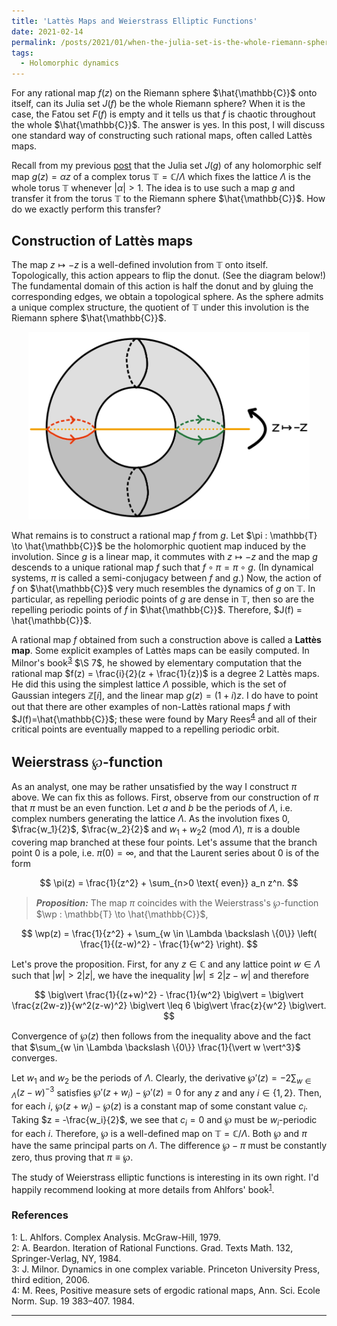```yaml
---
title: 'Lattès Maps and Weierstrass Elliptic Functions'
date: 2021-02-14
permalink: /posts/2021/01/when-the-julia-set-is-the-whole-riemann-sphere/
tags:
  - Holomorphic dynamics
---
```


For any rational map $f(z)$ on the Riemann sphere $\hat{\mathbb{C}}$ onto itself, can its Julia set $J(f)$ be the whole Riemann sphere? When it is the case, the Fatou set $F(f)$ is empty and it tells us that $f$ is chaotic throughout the whole $\hat{\mathbb{C}}$. The answer is yes. In this post, I will discuss one standard way of constructing such rational maps, often called Lattès maps.

Recall from my previous [post](/posts/2021/01/holomorphic_maps_on_complex_tori/) that the Julia set $J(g)$ of any holomorphic self map $g(z) = \alpha z$ of a complex torus $\mathbb{T} = \mathbb{C} / \Lambda$ which fixes the lattice $\Lambda$ is the whole torus $\mathbb{T}$ whenever $\vert \alpha \vert > 1$. The idea is to use such a map $g$ and transfer it from the torus $\mathbb{T}$ to the Riemann sphere $\hat{\mathbb{C}}$. How do we exactly perform this transfer?

## Construction of Lattès maps

The map $z \mapsto -z$ is a well-defined involution from $\mathbb{T}$ onto itself. Topologically, this action appears to flip the donut. (See the diagram below!) The fundamental domain of this action is half the donut and by gluing the corresponding edges, we obtain a topological sphere. As the sphere admits a unique complex structure, the quotient of $\mathbb{T}$ under this involution is the Riemann sphere $\hat{\mathbb{C}}$.

<p align="center">
  <img src="/images/flipping_donut.png" width="450" height="300" />
</p>

What remains is to construct a rational map $f$ from $g$. Let $\pi : \mathbb{T} \to \hat{\mathbb{C}}$ be the holomorphic quotient map induced by the involution. Since $g$ is a linear map, it commutes with $z \mapsto -z$ and the map $g$ descends to a unique rational map $f$ such that $f\circ \pi = \pi \circ g$. (In dynamical systems, $\pi$ is called a semi-conjugacy between $f$ and $g$.) Now, the action of $f$ on $\hat{\mathbb{C}}$ very much resembles the dynamics of $g$ on $\mathbb{T}$. In particular, as repelling periodic points of $g$ are dense in $\mathbb{T}$, then so are the repelling periodic points of $f$ in $\hat{\mathbb{C}}$. Therefore, $J(f) = \hat{\mathbb{C}}$.

A rational map $f$ obtained from such a construction above is called a **Lattès map**. Some explicit examples of Lattès maps can be easily computed. In Milnor's book<sup>[3](#fn3)</sup> $\S 7$, he showed by elementary computation that the rational map $f(z) = \frac{i}{2}(z + \frac{1}{z})$ is a degree $2$ Lattès maps. He did this using the simplest lattice $\Lambda$ possible, which is the set of Gaussian integers $\mathbb{Z}[i]$, and the linear map $g(z)=(1+i)z$. I do have to point out that there are other examples of non-Lattès rational maps $f$ with $J(f)=\hat{\mathbb{C}}$; these were found by Mary Rees<sup>[4](#fn4)</sup> and all of their critical points are eventually mapped to a repelling periodic orbit.

## Weierstrass $\wp$-function
As an analyst, one may be rather unsatisfied by the way I construct $\pi$ above. We can fix this as follows. First, observe from our construction of $\pi$ that $\pi$ must be an even function. Let $a$ and $b$ be the periods of $\Lambda$, i.e. complex numbers generating the lattice $\Lambda$. As the involution fixes $0$, $\frac{w_1}{2}$, $\frac{w_2}{2}$ and ${w_1+w_2}{2}$ (mod $\Lambda$), $\pi$ is a double covering map branched at these four points. Let's assume that the branch point $0$ is a pole, i.e. $\pi(0)=\infty$, and that the Laurent series about $0$ is of the form

$$
\pi(z) = \frac{1}{z^2} + \sum_{n>0 \text{ even}} a_n z^n.
$$

> **_Proposition:_** The map $\pi$ coincides with the Weierstrass's $\wp$-function $\wp : \mathbb{T} \to \hat{\mathbb{C}}$,

$$
\wp(z) = \frac{1}{z^2} + \sum_{w \in \Lambda \backslash \{0\}} \left( \frac{1}{(z-w)^2} - \frac{1}{w^2} \right).
$$

Let's prove the proposition. First, for any $z \in \mathbb{C}$ and any lattice point $w \in \Lambda$ such that $\vert w \vert > 2 \vert z \vert$, we have the inequality $\vert w \vert \leq 2 \vert z-w \vert$ and therefore

$$
\big\vert \frac{1}{(z+w)^2} - \frac{1}{w^2} \big\vert = \big\vert \frac{z(2w-z)}{w^2(z-w)^2} \big\vert \leq 6 \big\vert \frac{z}{w^2} \big\vert.
$$

Convergence of $\wp(z)$ then follows from the inequality above and the fact that $\sum_{w \in \Lambda \backslash \{0\}} \frac{1}{\vert w \vert^3}$ converges.

Let $w_1$ and $w_2$ be the periods of $\Lambda$. Clearly, the derivative $\wp'(z) = - 2 \sum_{w \in \Lambda} (z-w)^{-3}$ satisfies $\wp'(z+w_i) - \wp'(z) = 0$ for any $z$ and any $i \in \{1,2\}$. Then, for each $i$, $\wp(z+w_i)-\wp(z)$ is a constant map of some constant value $c_i$. Taking $z = -\frac{w_i}{2}$, we see that $c_i = 0$ and $\wp$ must be $w_i$-periodic for each $i$. Therefore, $\wp$ is a well-defined map on $\mathbb{T} = \mathbb{C} / \Lambda$. Both $\wp$ and $\pi$ have the same principal parts on $\Lambda$. The difference $\wp - \pi$ must be constantly zero, thus proving that $\pi \equiv \wp$.

The study of Weierstrass elliptic functions is interesting in its own right. I'd happily recommend looking at more details from Ahlfors' book<sup>[1](#fn1)</sup>.

### References

<a name="fn1">1</a>: L. Ahlfors. Complex Analysis. McGraw-Hill, 1979.  
<a name="fn2">2</a>: A. Beardon. Iteration of Rational Functions. Grad. Texts Math. 132, Springer-Verlag, NY, 1984.  
<a name="fn3">3</a>: J. Milnor. Dynamics in one complex variable. Princeton University Press, third edition, 2006.  
<a name="fn4">4</a>: M. Rees, Positive measure sets of ergodic rational maps, Ann. Sci. Ecole Norm. Sup. 19 383–407. 1984.  

------
